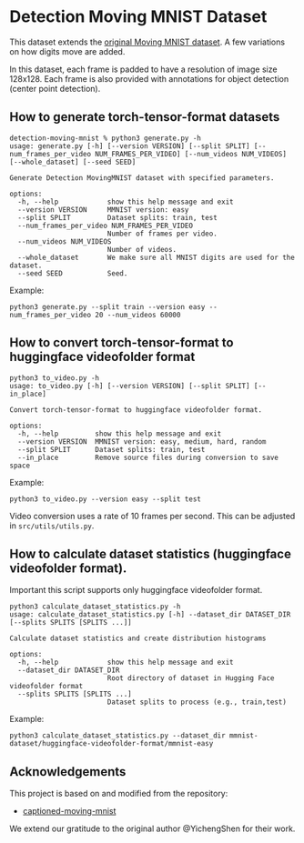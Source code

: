 # Detection Moving MNIST Dataset

This dataset extends the [original Moving MNIST dataset](https://www.cs.toronto.edu/~nitish/unsupervised_video/). A few
variations on how digits move are added.

In this dataset, each frame is padded to have a resolution of image size 128x128. Each frame is also provided with annotations for object detection (center point detection).

## How to generate torch-tensor-format datasets

```text
detection-moving-mnist % python3 generate.py -h                                                                                         
usage: generate.py [-h] [--version VERSION] [--split SPLIT] [--num_frames_per_video NUM_FRAMES_PER_VIDEO] [--num_videos NUM_VIDEOS] [--whole_dataset] [--seed SEED]

Generate Detection MovingMNIST dataset with specified parameters.

options:
  -h, --help            show this help message and exit
  --version VERSION     MMNIST version: easy
  --split SPLIT         Dataset splits: train, test
  --num_frames_per_video NUM_FRAMES_PER_VIDEO
                        Number of frames per video.
  --num_videos NUM_VIDEOS
                        Number of videos.
  --whole_dataset       We make sure all MNIST digits are used for the dataset.
  --seed SEED           Seed.
```

Example:
```shell
python3 generate.py --split train --version easy --num_frames_per_video 20 --num_videos 60000
```

## How to convert torch-tensor-format to huggingface videofolder format

```text
python3 to_video.py -h                                                                                         
usage: to_video.py [-h] [--version VERSION] [--split SPLIT] [--in_place]

Convert torch-tensor-format to huggingface videofolder format.

options:
  -h, --help         show this help message and exit
  --version VERSION  MMNIST version: easy, medium, hard, random
  --split SPLIT      Dataset splits: train, test
  --in_place         Remove source files during conversion to save space
```

Example:
```shell
python3 to_video.py --version easy --split test
```

Video conversion uses a rate of 10 frames per second. This can be adjusted in `src/utils/utils.py`.

## How to calculate dataset statistics (huggingface videofolder format).

Important this script supports only huggingface videofolder format.

```text
python3 calculate_dataset_statistics.py -h
usage: calculate_dataset_statistics.py [-h] --dataset_dir DATASET_DIR [--splits SPLITS [SPLITS ...]]

Calculate dataset statistics and create distribution histograms

options:
  -h, --help            show this help message and exit
  --dataset_dir DATASET_DIR
                        Root directory of dataset in Hugging Face videofolder format
  --splits SPLITS [SPLITS ...]
                        Dataset splits to process (e.g., train,test)

```

Example:
```shell
python3 calculate_dataset_statistics.py --dataset_dir mmnist-dataset/huggingface-videofolder-format/mmnist-easy
```

## Acknowledgements

This project is based on and modified from the repository:

* [captioned-moving-mnist](https://github.com/YichengShen/captioned-moving-mnist/tree/main)

We extend our gratitude to the original author @YichengShen for their work.
